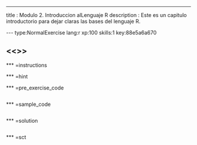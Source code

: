 ---
title       : Modulo 2. Introduccion alLenguaje R
description : Este es un capitulo introductorio para dejar claras las bases del lenguaje R.

--- type:NormalExercise lang:r xp:100 skills:1 key:88e5a6a670
## <<<New Exercise>>>


*** =instructions

*** =hint

*** =pre_exercise_code
```{r}

```

*** =sample_code
```{r}

```

*** =solution
```{r}

```

*** =sct
```{r}

```
